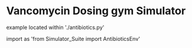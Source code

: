 # Vancomycin Dosing gym Simulator
example located within './antibiotics.py'

import as 'from Simulator_Suite import AntibioticsEnv'
